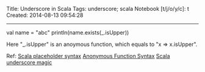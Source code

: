 Title: Underscore in Scala
Tags: underscore; scala
Notebook [t/j/o/y/c]: t
Created: 2014-08-13 09:54:28

------

val name = "abc"
println(name.exists(_.isUpper))

Here "_.isUpper" is an anoymous function, which equals to "x => x.isUpper".

Ref:
[Scala placeholder syntax](http://stackoverflow.com/questions/8260367/scala-placeholder-syntax)
[Anonymous Function Syntax](http://docs.scala-lang.org/tutorials/tour/anonymous-function-syntax.html)
[Scala underscore magic](http://ananthakumaran.in/2010/03/29/scala-underscore-magic.html)

